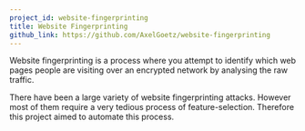 ```yaml
---
project_id: website-fingerprinting
title: Website Fingerprinting
github_link: https://github.com/AxelGoetz/website-fingerprinting
---
```


Website fingerprinting is a process where you attempt to identify which web pages
people are visiting over an encrypted network by analysing the raw traffic.

There have been a large variety of website fingerprinting attacks. However most of them require a very tedious process of feature-selection.
Therefore this project aimed to automate this process.
